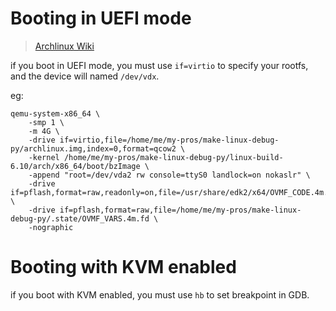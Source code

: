 # Booting in UEFI mode

> [Archlinux Wiki](https://wiki.archlinux.org/title/QEMU#Booting_in_UEFI_mode)

if you boot in UEFI mode, you must use `if=virtio` to specify your rootfs, and the device will named `/dev/vdx`.

eg:

```shell
qemu-system-x86_64 \
    -smp 1 \
    -m 4G \
    -drive if=virtio,file=/home/me/my-pros/make-linux-debug-py/archlinux.img,index=0,format=qcow2 \
    -kernel /home/me/my-pros/make-linux-debug-py/linux-build-6.10/arch/x86_64/boot/bzImage \
    -append "root=/dev/vda2 rw console=ttyS0 landlock=on nokaslr" \
    -drive if=pflash,format=raw,readonly=on,file=/usr/share/edk2/x64/OVMF_CODE.4m.fd \
    -drive if=pflash,format=raw,file=/home/me/my-pros/make-linux-debug-py/.state/OVMF_VARS.4m.fd \
    -nographic
```

# Booting with KVM enabled

if you boot with KVM enabled, you must use `hb` to set breakpoint in GDB.

